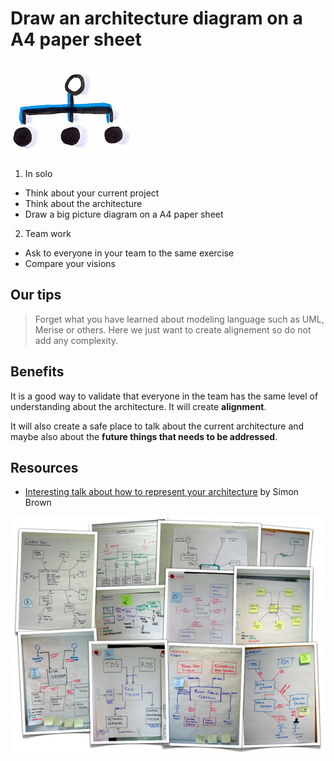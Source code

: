 # Draw an architecture diagram on a A4 paper sheet
![Draw an architecture diagram](images/architecture-diagram.png)

1) In solo
* Think about your current project
* Think about the architecture
* Draw a big picture diagram on a A4 paper sheet

2) Team work
* Ask to everyone in your team to the same exercise
* Compare your visions

## Our tips
> Forget what you have learned about modeling language such as UML, Merise or others. Here we just want to create alignement so do not add any complexity.

## Benefits
It is a good way to validate that everyone in the team has the same level of understanding about the architecture.
It will create **alignment**.

It will also create a safe place to talk about the current architecture and maybe also about the **future things that needs to be addressed**.

## Resources
* [Interesting talk about how to represent your architecture](https://www.youtube.com/watch?v=oDpdaXt0HQI) by Simon Brown

![Draw an architecture diagram](images/architecture-diagram1.png)

